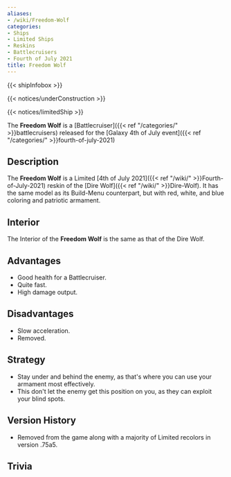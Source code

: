 ```yaml
---
aliases:
- /wiki/Freedom-Wolf
categories:
- Ships
- Limited Ships
- Reskins
- Battlecruisers
- Fourth of July 2021
title: Freedom Wolf
---  
```


{{< shipInfobox >}}   

{{< notices/underConstruction >}}   

{{< notices/limitedShip >}} 

The **Freedom Wolf** is a [Battlecruiser]({{< ref "/categories/" >}}battlecruisers) released for the [Galaxy 4th of July event]({{< ref "/categories/" >}}fourth-of-july-2021) 

## Description

The **Freedom Wolf** is a Limited [4th of July 2021]({{< ref "/wiki/" >}}Fourth-of-July-2021) reskin of the [Dire Wolf]({{< ref "/wiki/" >}}Dire-Wolf). It has the same model as its Build-Menu counterpart, but with red, white, and blue coloring and patriotic armament.

## Interior

The Interior of the **Freedom Wolf** is the same as that of the Dire Wolf.

## Advantages

- Good health for a Battlecruiser.
- Quite fast.
- High damage output.

## Disadvantages

- Slow acceleration.
- Removed.

## Strategy

- Stay under and behind the enemy, as that's where you can use your armament most effectively.
- This don't let the enemy get this position on you, as they can exploit your blind spots.

## Version History 

- Removed from the game along with a majority of Limited recolors in version .75a5.

## Trivia